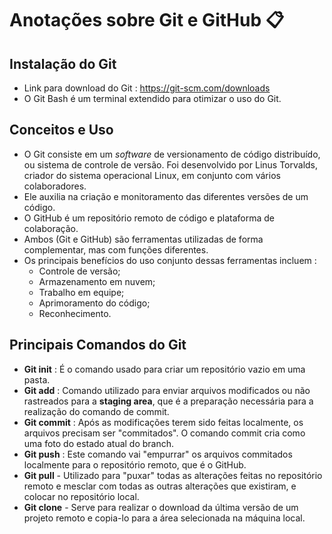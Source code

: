 # Anotações sobre Git e GitHub :clipboard:

## Instalação do Git

- Link para download do Git : https://git-scm.com/downloads
- O Git Bash é um terminal extendido para otimizar o uso do Git. 

## Conceitos e Uso

- O Git consiste em um _software_ de versionamento de código distribuído, ou sistema de controle de versão. Foi desenvolvido por Linus Torvalds, criador do sistema operacional Linux, em conjunto com vários colaboradores.
- Ele auxilia na criação e monitoramento das diferentes versões de um código.
- O GitHub é um repositório remoto de código e plataforma de colaboração. 
- Ambos (Git e GitHub) são ferramentas utilizadas de forma complementar, mas com funções diferentes.
- Os principais benefícios do uso conjunto dessas ferramentas incluem :
  - Controle de versão;
  - Armazenamento em nuvem;
  - Trabalho em equipe;
  - Aprimoramento do código;
  - Reconhecimento. 

## Principais Comandos do Git

- **Git init** : É o comando usado para criar um repositório vazio em uma pasta.
- **Git add** : Comando utilizado para enviar arquivos modificados ou não rastreados para a **staging area**, que é a preparação necessária para a realização do comando de commit.
- **Git commit** : Após as modificações terem sido feitas localmente, os arquivos precisam ser "commitados". O comando commit cria como uma foto do estado atual do branch.
- **Git push** : Este comando vai "empurrar" os arquivos commitados localmente para o repositório remoto, que é o GitHub. 
- **Git pull** - Utilizado para "puxar" todas as alterações feitas no repositório remoto e mesclar com todas as outras alterações que existiram, e colocar no repositório local.
- **Git clone** - Serve para realizar o download da última versão de um projeto remoto e copia-lo para a área selecionada na máquina local.











##  



   


